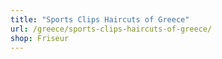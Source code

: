 ```yaml
---
title: "Sports Clips Haircuts of Greece"
url: /greece/sports-clips-haircuts-of-greece/
shop: Friseur
---
```

